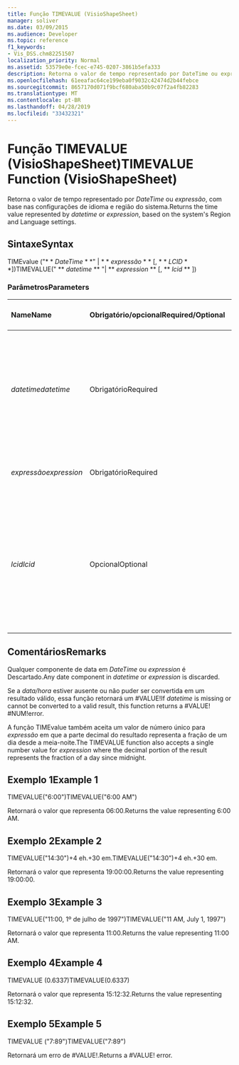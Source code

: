 ```yaml
---
title: Função TIMEVALUE (VisioShapeSheet)
manager: soliver
ms.date: 03/09/2015
ms.audience: Developer
ms.topic: reference
f1_keywords:
- Vis_DSS.chm82251507
localization_priority: Normal
ms.assetid: 53579e0e-fcec-e745-0207-3861b5efa333
description: Retorna o valor de tempo representado por DateTime ou expressão, com base nas configurações de idioma e região do sistema.
ms.openlocfilehash: 61eeafac64ce199eba0f9032c42474d2b44febce
ms.sourcegitcommit: 8657170d071f9bcf680aba50b9c07f2a4fb82283
ms.translationtype: MT
ms.contentlocale: pt-BR
ms.lasthandoff: 04/28/2019
ms.locfileid: "33432321"
---
```

# <a name="timevalue-function-visioshapesheet"></a><span data-ttu-id="f6154-103">Função TIMEVALUE (VisioShapeSheet)</span><span class="sxs-lookup"><span data-stu-id="f6154-103">TIMEVALUE Function (VisioShapeSheet)</span></span>

<span data-ttu-id="f6154-104">Retorna o valor de tempo representado por _DateTime_ ou _expressão_, com base nas configurações de idioma e região do sistema.</span><span class="sxs-lookup"><span data-stu-id="f6154-104">Returns the time value represented by  _datetime_ or  _expression_, based on the system's Region and Language settings.</span></span>
  
## <a name="syntax"></a><span data-ttu-id="f6154-105">Sintaxe</span><span class="sxs-lookup"><span data-stu-id="f6154-105">Syntax</span></span>

<span data-ttu-id="f6154-106">TIMEvalue ("\* \* *DateTime* \* \*" | \* \* *expressão* \* \* [, \* \* *LCID* \* \*])</span><span class="sxs-lookup"><span data-stu-id="f6154-106">TIMEVALUE(" \*\* *datetime* \*\* "| \*\* *expression* \*\* [, \*\* *lcid* \*\* ])</span></span> 
  
### <a name="parameters"></a><span data-ttu-id="f6154-107">Parâmetros</span><span class="sxs-lookup"><span data-stu-id="f6154-107">Parameters</span></span>

|<span data-ttu-id="f6154-108">**Name**</span><span class="sxs-lookup"><span data-stu-id="f6154-108">**Name**</span></span>|<span data-ttu-id="f6154-109">**Obrigatório/opcional**</span><span class="sxs-lookup"><span data-stu-id="f6154-109">**Required/Optional**</span></span>|<span data-ttu-id="f6154-110">**Tipo de dados**</span><span class="sxs-lookup"><span data-stu-id="f6154-110">**Data Type**</span></span>|<span data-ttu-id="f6154-111">**Descrição**</span><span class="sxs-lookup"><span data-stu-id="f6154-111">**Description**</span></span>|
|:-----|:-----|:-----|:-----|
| <span data-ttu-id="f6154-112">_datetime_</span><span class="sxs-lookup"><span data-stu-id="f6154-112">_datetime_</span></span> <br/> |<span data-ttu-id="f6154-113">Obrigatório</span><span class="sxs-lookup"><span data-stu-id="f6154-113">Required</span></span>  <br/> |<span data-ttu-id="f6154-114">**String**</span><span class="sxs-lookup"><span data-stu-id="f6154-114">**String**</span></span> <br/> | <span data-ttu-id="f6154-115">Qualquer cadeia de caracteres comumente reconhecida como uma data e hora ou uma referência a uma célula contendo uma data e hora.</span><span class="sxs-lookup"><span data-stu-id="f6154-115">Any string commonly recognized as a date and time or a reference to a cell containing a date and time.</span></span>  <br/> |
| <span data-ttu-id="f6154-116">_expressão_</span><span class="sxs-lookup"><span data-stu-id="f6154-116">_expression_</span></span> <br/> |<span data-ttu-id="f6154-117">Obrigatório</span><span class="sxs-lookup"><span data-stu-id="f6154-117">Required</span></span>  <br/> |<span data-ttu-id="f6154-118">**Vai**</span><span class="sxs-lookup"><span data-stu-id="f6154-118">**Varies**</span></span> <br/> | <span data-ttu-id="f6154-119">Qualquer expressão que produza uma data e hora.</span><span class="sxs-lookup"><span data-stu-id="f6154-119">Any expression that yields a date and time.</span></span>  <br/> |
| <span data-ttu-id="f6154-120">_lcid_</span><span class="sxs-lookup"><span data-stu-id="f6154-120">_lcid_</span></span> <br/> |<span data-ttu-id="f6154-121">Opcional</span><span class="sxs-lookup"><span data-stu-id="f6154-121">Optional</span></span>  <br/> |<span data-ttu-id="f6154-122">**Número**</span><span class="sxs-lookup"><span data-stu-id="f6154-122">**Number**</span></span> <br/> |<span data-ttu-id="f6154-123">O identificador de local a ser utilizado na avaliação de uma data e hora não locais.</span><span class="sxs-lookup"><span data-stu-id="f6154-123">The locale identifier to be used in evaluating a nonlocal datetime.</span></span> <span data-ttu-id="f6154-124">O identificador de local é um número descrito nos arquivos de cabeçalho do sistema.</span><span class="sxs-lookup"><span data-stu-id="f6154-124">The locale identifier is a number described in the system header files.</span></span>  <br/> |
   
## <a name="remarks"></a><span data-ttu-id="f6154-125">Comentários</span><span class="sxs-lookup"><span data-stu-id="f6154-125">Remarks</span></span>

<span data-ttu-id="f6154-126">Qualquer componente de data em _DateTime_ ou _expression_ é Descartado.</span><span class="sxs-lookup"><span data-stu-id="f6154-126">Any date component in  _datetime_ or  _expression_ is discarded.</span></span> 
  
<span data-ttu-id="f6154-127">Se a _data/hora_ estiver ausente ou não puder ser convertida em um resultado válido, essa função retornará um #VALUE!</span><span class="sxs-lookup"><span data-stu-id="f6154-127">If  _datetime_ is missing or cannot be converted to a valid result, this function returns a #VALUE!</span></span> <span data-ttu-id="f6154-128">#NUM!</span><span class="sxs-lookup"><span data-stu-id="f6154-128">error.</span></span> 
  
<span data-ttu-id="f6154-129">A função TIMEvalue também aceita um valor de número único para _expressão_ em que a parte decimal do resultado representa a fração de um dia desde a meia-noite.</span><span class="sxs-lookup"><span data-stu-id="f6154-129">The TIMEVALUE function also accepts a single number value for  _expression_ where the decimal portion of the result represents the fraction of a day since midnight.</span></span> 
  
## <a name="example-1"></a><span data-ttu-id="f6154-130">Exemplo 1</span><span class="sxs-lookup"><span data-stu-id="f6154-130">Example 1</span></span>

<span data-ttu-id="f6154-131">TIMEVALUE("6:00")</span><span class="sxs-lookup"><span data-stu-id="f6154-131">TIMEVALUE("6:00 AM")</span></span>
  
<span data-ttu-id="f6154-132">Retornará o valor que representa 06:00.</span><span class="sxs-lookup"><span data-stu-id="f6154-132">Returns the value representing 6:00 AM.</span></span>
  
## <a name="example-2"></a><span data-ttu-id="f6154-133">Exemplo 2</span><span class="sxs-lookup"><span data-stu-id="f6154-133">Example 2</span></span>

<span data-ttu-id="f6154-134">TIMEVALUE("14:30")+4 eh.+30 em.</span><span class="sxs-lookup"><span data-stu-id="f6154-134">TIMEVALUE("14:30")+4 eh.+30 em.</span></span>
  
<span data-ttu-id="f6154-135">Retornará o valor que representa 19:00:00.</span><span class="sxs-lookup"><span data-stu-id="f6154-135">Returns the value representing 19:00:00.</span></span>
  
## <a name="example-3"></a><span data-ttu-id="f6154-136">Exemplo 3</span><span class="sxs-lookup"><span data-stu-id="f6154-136">Example 3</span></span>

<span data-ttu-id="f6154-137">TIMEVALUE("11:00, 1º de julho de 1997")</span><span class="sxs-lookup"><span data-stu-id="f6154-137">TIMEVALUE("11 AM, July 1, 1997")</span></span>
  
<span data-ttu-id="f6154-138">Retornará o valor que representa 11:00.</span><span class="sxs-lookup"><span data-stu-id="f6154-138">Returns the value representing 11:00 AM.</span></span>
  
## <a name="example-4"></a><span data-ttu-id="f6154-139">Exemplo 4</span><span class="sxs-lookup"><span data-stu-id="f6154-139">Example 4</span></span>

<span data-ttu-id="f6154-140">TIMEVALUE (0.6337)</span><span class="sxs-lookup"><span data-stu-id="f6154-140">TIMEVALUE(0.6337)</span></span>
  
<span data-ttu-id="f6154-141">Retornará o valor que representa 15:12:32.</span><span class="sxs-lookup"><span data-stu-id="f6154-141">Returns the value representing 15:12:32.</span></span>
  
## <a name="example-5"></a><span data-ttu-id="f6154-142">Exemplo 5</span><span class="sxs-lookup"><span data-stu-id="f6154-142">Example 5</span></span>

<span data-ttu-id="f6154-143">TIMEVALUE ("7:89")</span><span class="sxs-lookup"><span data-stu-id="f6154-143">TIMEVALUE("7:89")</span></span>
  
<span data-ttu-id="f6154-p103">Retornará um erro de #VALUE!.</span><span class="sxs-lookup"><span data-stu-id="f6154-p103">Returns a #VALUE! error.</span></span>
  

